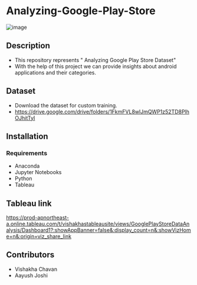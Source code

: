 # Analyzing-Google-Play-Store


![image](https://user-images.githubusercontent.com/84713193/132555748-a98afc87-09d9-4b0a-b702-4f28f8ffd4a9.png)

## Description

* This repository represents " Analyzing Google Play Store Dataset"
* With the help of this project we can provide insights about android applications and their categories.

## Dataset

* Download the dataset for custom training.
* https://drive.google.com/drive/folders/1FkmFVL8wlJmQWP1z52TD8PlhOJhitTyI

## Installation

### Requirements

* Anaconda
* Jupyter Notebooks
* Python
* Tableau


## Tableau link

https://prod-apnortheast-a.online.tableau.com/t/vishakhastableausite/views/GooglePlayStoreDataAnalysis/Dashboard1?:showAppBanner=false&:display_count=n&:showVizHome=n&:origin=viz_share_link

## Contributors

* Vishakha Chavan
* Aayush Joshi
